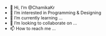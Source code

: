 - 👋 Hi, I’m @ChamikaKr
- 👀 I’m interested in Programming & Designing
- 🌱 I’m currently learning ...
- 💞️ I’m looking to collaborate on ...
- 📫 How to reach me ...

<!---
ChamikaKr/ChamikaKr is a ✨ special ✨ repository because its `README.md` (this file) appears on your GitHub profile.
You can click the Preview link to take a look at your changes.
--->
